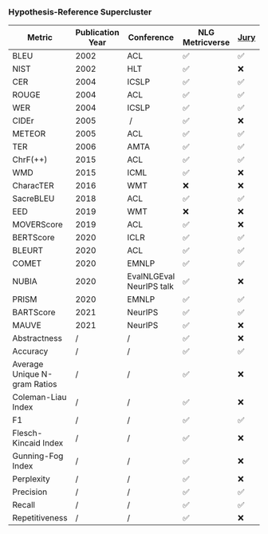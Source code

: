 ### Hypothesis-Reference Supercluster

| Metric | Publication Year | Conference | NLG Metricverse | [Jury](https://github.com/obss/jury/tree/main/jury/metrics) | [HF/datasets](https://github.com/huggingface/evaluate/tree/main/metrics) | [NLG-eval](https://github.com/Maluuba/nlg-eval) | [TorchMetrics](https://github.com/Lightning-AI/torchmetrics/tree/master/src/torchmetrics/text)
| ----- | ----- | ----- | ----- | ----- | ----- | ----- | ----- |
| BLEU | 2002 | ACL | :white_check_mark: | :white_check_mark: | :white_check_mark: | :white_check_mark: | :white_check_mark: |
| NIST | 2002 | HLT | :white_check_mark: | :x: | :white_check_mark: | :x: | :x: |
| CER | 2004 | ICSLP | :white_check_mark: | :white_check_mark: | :white_check_mark: | :x: | :white_check_mark: |
| ROUGE | 2004 | ACL | :white_check_mark: | :white_check_mark: | :white_check_mark: | :white_check_mark: | :white_check_mark: |
| WER | 2004 | ICSLP | :white_check_mark: | :white_check_mark: | :white_check_mark: | :x: | :white_check_mark: |
| CIDEr | 2005 | / | :white_check_mark: | :x: | :x: | :white_check_mark: | :x: |
| METEOR | 2005 | ACL | :white_check_mark: | :white_check_mark: | :white_check_mark: | :x: | :x: |
| TER | 2006 | AMTA | :white_check_mark: | :white_check_mark: | :white_check_mark: | :x: | :x: |
| ChrF(++) | 2015 | ACL | :white_check_mark: | :white_check_mark: | :white_check_mark: | :x: | :white_check_mark: |
| WMD | 2015 | ICML | :white_check_mark: | :x: | :x: | :x: | :x: |
| CharacTER | 2016 | WMT | :x: | :x: | :x: | :x: | :x: |
| SacreBLEU | 2018 | ACL | :white_check_mark: | :white_check_mark: | :white_check_mark: | :x: | :white_check_mark: |
| EED | 2019 | WMT | :x: | :x: | :x: | :x: | :white_check_mark: |
| MOVERScore | 2019 | ACL | :white_check_mark: | :x: | :x: | :x: | :x: |
| BERTScore | 2020 | ICLR | :white_check_mark: | :white_check_mark: | :white_check_mark: | :x: | :white_check_mark: |
| BLEURT | 2020 | ACL | :white_check_mark: | :white_check_mark: | :white_check_mark: | :x: | :x: |
| COMET | 2020 | EMNLP | :white_check_mark: | :white_check_mark: | :white_check_mark: | :x: | :x: |
| NUBIA | 2020 | EvalNLGEval<br>NeurIPS talk | :white_check_mark: | :x: | :x: | :x: | :x: |
| PRISM | 2020 | EMNLP | :white_check_mark: | :white_check_mark: | :x: | :x: | :x: |
| BARTScore | 2021 | NeurIPS | :white_check_mark: | :white_check_mark: | :x: | :x: | :x: |
| MAUVE | 2021 | NeurIPS | :white_check_mark: | :x: | :white_check_mark: | :x: | :x: |
| Abstractness | / | / | :white_check_mark: | :x: | :x: | :x: | :x: |
| Accuracy | / | / | :white_check_mark: | :white_check_mark: | :white_check_mark: | :x: | :x: |
| Average Unique N-gram Ratios | / | / | :white_check_mark: | :x: | :x: | :x: | :x: |
| Coleman-Liau Index | / | / | :white_check_mark: | :x: | :x: | :x: | :x: |
| F1 | / | / | :white_check_mark: | :white_check_mark: | :white_check_mark: | :x: | :x: |
| Flesch-Kincaid Index | / | / | :white_check_mark: | :x: | :x: | :x: | :x: |
| Gunning-Fog Index | / | / | :white_check_mark: | :x: | :x: | :x: | :x: |
| Perplexity | / | / | :white_check_mark: | :x: | :white_check_mark: | :x: | :x: |
| Precision | / | / | :white_check_mark: | :white_check_mark: | :white_check_mark: | :x: | :x: |
| Recall | / | / | :white_check_mark: | :white_check_mark: | :white_check_mark: | :x: | :x: |
| Repetitiveness | / | / | :white_check_mark: | :x: | :x: | :x: | :x: |


